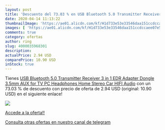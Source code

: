 ```yaml
---
layout: post
title: 'Descuento del 73.03 % en USB Bluetooth 5.0 Transmitter Receiver 3'
date: 2020-04-14 11:13:22
thumbnailImage: 'https://ae01.alicdn.com/kf/H1d733e53e33546daa151ccdccaee07e5H/USB-Bluetooth-5-0-Transmitter-Receiver-3-in-1-EDR-Adapter-Dongle-3-5mm-AUX-for.jpg_350x350._SL200_.jpg'
images: [ 'https://ae01.alicdn.com/kf/H1d733e53e33546daa151ccdccaee07e5H/USB-Bluetooth-5-0-Transmitter-Receiver-3-in-1-EDR-Adapter-Dongle-3-5mm-AUX-for.jpg_350x350._SL200_.jpg' ]
comments: true
category: ofertas
author: ring
slug: 4000035968301
description:
actualPrice: 2.94 USD
comparePrice: 10.90 USD
inStock: true
---
```


Tienes [USB Bluetooth 5.0 Transmitter Receiver 3 in 1 EDR Adapter Dongle 3.5mm AUX for TV PC Headphones Home Stereo Car HIFI Audio](https://www.amazon.com/dp/4000035968301/?tag=redken08-20) con un 73.03 % de descuento con precio de oferta de 2.94 USD (original: 10.90 USD) en el siguiente enlace!

[![](https://ae01.alicdn.com/kf/H1d733e53e33546daa151ccdccaee07e5H/USB-Bluetooth-5-0-Transmitter-Receiver-3-in-1-EDR-Adapter-Dongle-3-5mm-AUX-for.jpg_350x350._SL200_.jpg)](https://www.amazon.com/dp/4000035968301/?tag=redken08-20)

[Accede a la oferta!!](https://www.amazon.com/dp/4000035968301/?tag=redken08-20)

[Consulta otras ofertas en nuestro canal de telegram](https://t.me/s/ofertas25)
